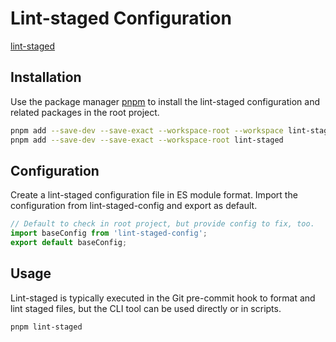 # Lint-staged Configuration

[lint-staged](https://github.com/lint-staged/lint-staged)

## Installation

Use the package manager [pnpm](https://pnpm.io/) to install the lint-staged configuration and related packages in the root project.

```bash
pnpm add --save-dev --save-exact --workspace-root --workspace lint-staged-config
pnpm add --save-dev --save-exact --workspace-root lint-staged
```

## Configuration

Create a lint-staged configuration file in ES module format. Import the configuration from lint-staged-config and export as default.

```javascript
// Default to check in root project, but provide config to fix, too.
import baseConfig from 'lint-staged-config';
export default baseConfig;
```

## Usage

Lint-staged is typically executed in the Git pre-commit hook to format and lint staged files, but the CLI tool can be used directly or in scripts.

```bash
pnpm lint-staged
```
